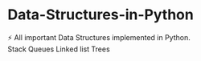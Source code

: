 # Data-Structures-in-Python
⚡ All important Data Structures implemented in Python.
<br>Stack
Queues
Linked list
Trees
